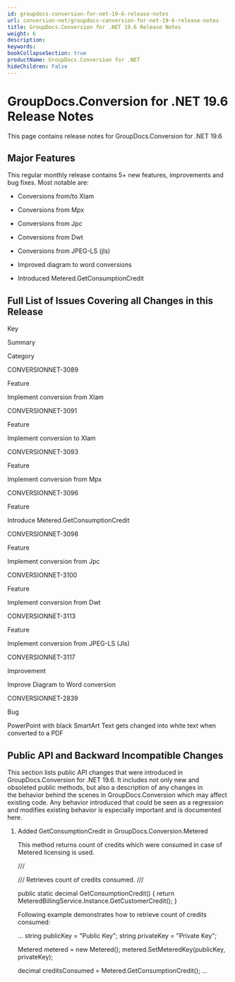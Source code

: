 ```yaml
---
id: groupdocs-conversion-for-net-19-6-release-notes
url: conversion-net/groupdocs-conversion-for-net-19-6-release-notes
title: GroupDocs.Conversion for .NET 19.6 Release Notes
weight: 6
description: 
keywords: 
bookCollapseSection: true
productName: GroupDocs.Conversion for .NET
hideChildren: False
---
```


# GroupDocs.Conversion for .NET 19.6 Release Notes

This page contains release notes for GroupDocs.Conversion for .NET 19.6

## Major Features

This regular monthly release contains 5+ new features, improvements and bug fixes. Most notable are: 

*   Conversions from/to Xlam
    
*   Conversions from Mpx
*   Conversions from Jpc
*   Conversions from Dwt
*   Conversions from JPEG-LS (jls)
*   Improved diagram to word conversions
*   Introduced Metered.GetConsumptionCredit

## Full List of Issues Covering all Changes in this Release

Key

Summary

Category

CONVERSIONNET-3089

Feature

Implement conversion from Xlam

CONVERSIONNET-3091

Feature

Implement conversion to Xlam

CONVERSIONNET-3093

Feature

Implement conversion from Mpx

CONVERSIONNET-3096

Feature

Introduce Metered.GetConsumptionCredit

CONVERSIONNET-3098

Feature

Implement conversion from Jpc

CONVERSIONNET-3100

Feature

Implement conversion from Dwt

CONVERSIONNET-3113

Feature

Implement conversion from JPEG-LS (Jls)

CONVERSIONNET-3117

Improvement

Improve Diagram to Word conversion

CONVERSIONNET-2839

Bug

PowerPoint with black SmartArt Text gets changed into white text when converted to a PDF

## Public API and Backward Incompatible Changes

This section lists public API changes that were introduced in GroupDocs.Conversion for .NET 19.6. It includes not only new and obsoleted public methods, but also a description of any changes in the behavior behind the scenes in GroupDocs.Conversion which may affect existing code. Any behavior introduced that could be seen as a regression and modifies existing behavior is especially important and is documented here.

1.  Added GetConsumptionCredit in GroupDocs.Conversion.Metered
    
    This method returns count of credits which were consumed in case of Metered licensing is used.
    
    /// <summary>
    /// Retrieves count of credits consumed.
    /// </summary>
    
    public static decimal GetConsumptionCredit()
    {
        return MeteredBillingService.Instance.GetCustomerCredit();
    }
    
    Following example demonstrates how to retrieve count of credits consumed:
    
    ...
    string publicKey = "Public Key";
    string privateKey = "Private Key";
    
    Metered metered = new Metered();
    metered.SetMeteredKey(publicKey, privateKey);
     
    decimal creditsConsumed = Metered.GetConsumptionCredit();
    ...
